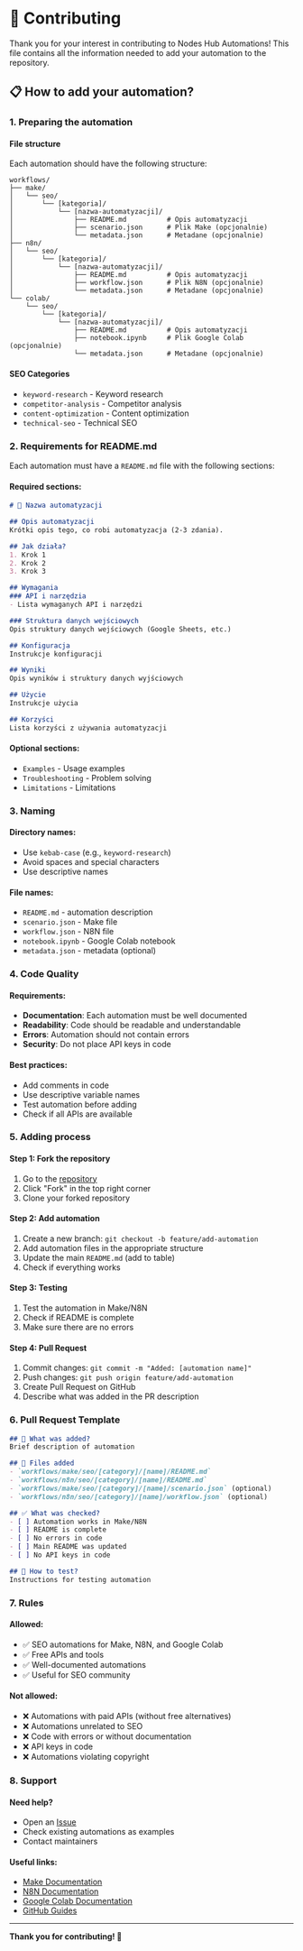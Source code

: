 # 🤝 Contributing

Thank you for your interest in contributing to Nodes Hub Automations! This file contains all the information needed to add your automation to the repository.

## 📋 How to add your automation?

### 1. Preparing the automation

#### File structure
Each automation should have the following structure:

```
workflows/
├── make/
│   └── seo/
│       └── [kategoria]/
│           └── [nazwa-automatyzacji]/
│               ├── README.md          # Opis automatyzacji
│               ├── scenario.json      # Plik Make (opcjonalnie)
│               └── metadata.json      # Metadane (opcjonalnie)
├── n8n/
│   └── seo/
│       └── [kategoria]/
│           └── [nazwa-automatyzacji]/
│               ├── README.md          # Opis automatyzacji
│               ├── workflow.json      # Plik N8N (opcjonalnie)
│               └── metadata.json      # Metadane (opcjonalnie)
└── colab/
    └── seo/
        └── [kategoria]/
            └── [nazwa-automatyzacji]/
                ├── README.md          # Opis automatyzacji
                ├── notebook.ipynb     # Plik Google Colab (opcjonalnie)
                └── metadata.json      # Metadane (opcjonalnie)
```

#### SEO Categories
- `keyword-research` - Keyword research
- `competitor-analysis` - Competitor analysis
- `content-optimization` - Content optimization
- `technical-seo` - Technical SEO

### 2. Requirements for README.md

Each automation must have a `README.md` file with the following sections:

#### Required sections:
```markdown
# 🎯 Nazwa automatyzacji

## Opis automatyzacji
Krótki opis tego, co robi automatyzacja (2-3 zdania).

## Jak działa?
1. Krok 1
2. Krok 2
3. Krok 3

## Wymagania
### API i narzędzia
- Lista wymaganych API i narzędzi

### Struktura danych wejściowych
Opis struktury danych wejściowych (Google Sheets, etc.)

## Konfiguracja
Instrukcje konfiguracji

## Wyniki
Opis wyników i struktury danych wyjściowych

## Użycie
Instrukcje użycia

## Korzyści
Lista korzyści z używania automatyzacji
```

#### Optional sections:
- `Examples` - Usage examples
- `Troubleshooting` - Problem solving
- `Limitations` - Limitations

### 3. Naming

#### Directory names:
- Use `kebab-case` (e.g., `keyword-research`)
- Avoid spaces and special characters
- Use descriptive names

#### File names:
- `README.md` - automation description
- `scenario.json` - Make file
- `workflow.json` - N8N file
- `notebook.ipynb` - Google Colab notebook
- `metadata.json` - metadata (optional)

### 4. Code Quality

#### Requirements:
- **Documentation**: Each automation must be well documented
- **Readability**: Code should be readable and understandable
- **Errors**: Automation should not contain errors
- **Security**: Do not place API keys in code

#### Best practices:
- Add comments in code
- Use descriptive variable names
- Test automation before adding
- Check if all APIs are available

### 5. Adding process

#### Step 1: Fork the repository
1. Go to the [repository](https://github.com/salek7/nodes_hub_automations)
2. Click "Fork" in the top right corner
3. Clone your forked repository

#### Step 2: Add automation
1. Create a new branch: `git checkout -b feature/add-automation`
2. Add automation files in the appropriate structure
3. Update the main `README.md` (add to table)
4. Check if everything works

#### Step 3: Testing
1. Test the automation in Make/N8N
2. Check if README is complete
3. Make sure there are no errors

#### Step 4: Pull Request
1. Commit changes: `git commit -m "Added: [automation name]"`
2. Push changes: `git push origin feature/add-automation`
3. Create Pull Request on GitHub
4. Describe what was added in the PR description

### 6. Pull Request Template

```markdown
## 🎯 What was added?
Brief description of automation

## 📁 Files added
- `workflows/make/seo/[category]/[name]/README.md`
- `workflows/n8n/seo/[category]/[name]/README.md`
- `workflows/make/seo/[category]/[name]/scenario.json` (optional)
- `workflows/n8n/seo/[category]/[name]/workflow.json` (optional)

## ✅ What was checked?
- [ ] Automation works in Make/N8N
- [ ] README is complete
- [ ] No errors in code
- [ ] Main README was updated
- [ ] No API keys in code

## 🧪 How to test?
Instructions for testing automation
```

### 7. Rules

#### Allowed:
- ✅ SEO automations for Make, N8N, and Google Colab
- ✅ Free APIs and tools
- ✅ Well-documented automations
- ✅ Useful for SEO community

#### Not allowed:
- ❌ Automations with paid APIs (without free alternatives)
- ❌ Automations unrelated to SEO
- ❌ Code with errors or without documentation
- ❌ API keys in code
- ❌ Automations violating copyright

### 8. Support

#### Need help?
- Open an [Issue](https://github.com/salek7/nodes_hub_automations/issues)
- Check existing automations as examples
- Contact maintainers

#### Useful links:
- [Make Documentation](https://www.make.com/en/help)
- [N8N Documentation](https://docs.n8n.io/)
- [Google Colab Documentation](https://colab.research.google.com/notebooks/)
- [GitHub Guides](https://guides.github.com/)

---

**Thank you for contributing! 🚀** 